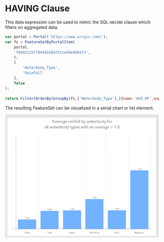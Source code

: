 # HAVING Clause

This data expression can be used to mimic the SQL ```HAVING``` clause which filters on aggregated data. 

```js
var portal = Portal('https://www.arcgis.com/');
var fs = FeatureSetByPortalItem(
    portal,
    'f8492125f78445b284751ced4e9d6573',
    0,
    [
        'Waterbody_Type',
        'Rainfall'
    ],
    false
);

return Filter(OrderBy(GroupBy(fs,['Waterbody_Type'],[{name:'AVG_RF',expression:'Rainfall',statistic:'AVG'}]),'AVG_RF DESC'), 'AVG_RF > 1');
```

The resulting FeatureSet can be visualized in a serial chart or list element. 

![Serial chart](./images/HavingClause(SerialChart).png)
